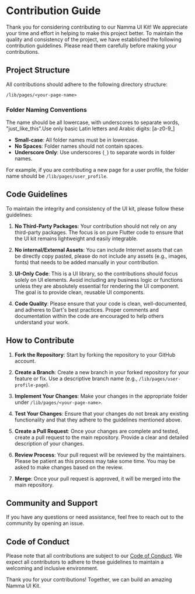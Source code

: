 # Contribution Guide

Thank you for considering contributing to our Namma UI Kit! We appreciate your time and effort in helping to make this project better. To maintain the quality and consistency of the project, we have established the following contribution guidelines. Please read them carefully before making your contributions.

## Project Structure

All contributions should adhere to the following directory structure:

```
/lib/pages/<your-page-name>
```

### Folder Naming Conventions
The name should be all lowercase, with underscores to separate words, "just_like_this".Use only basic Latin letters and Arabic digits: [a-z0-9_]

- **Small-case**: All folder names must be in lowercase.
- **No Spaces**: Folder names should not contain spaces.
- **Underscore Only**: Use underscores (`_`) to separate words in folder names.

For example, if you are contributing a new page for a user profile, the folder name should be `/lib/pages/user_profile`.

## Code Guidelines

To maintain the integrity and consistency of the UI kit, please follow these guidelines:

1. **No Third-Party Packages**: Your contribution should not rely on any third-party packages. The focus is on pure Flutter code to ensure that the UI kit remains lightweight and easily integrable.
   
2. **No internal/External Assets**: You can include Internet assets that can be directly copy pasted, please do not include any assets (e.g., images, fonts) that needs to be added manually in your contribution. 

3. **UI-Only Code**: This is a UI library, so the contributions should focus solely on UI elements. Avoid including any business logic or functions unless they are absolutely essential for rendering the UI component. The goal is to provide clean, reusable UI components.

4. **Code Quality**: Please ensure that your code is clean, well-documented, and adheres to Dart's best practices. Proper comments and documentation within the code are encouraged to help others understand your work.


## How to Contribute

1. **Fork the Repository**: Start by forking the repository to your GitHub account.

2. **Create a Branch**: Create a new branch in your forked repository for your feature or fix. Use a descriptive branch name (e.g., `/lib/pages/user-profile-page`).

3. **Implement Your Changes**: Make your changes in the appropriate folder under `/lib/pages/<your-page-name>`.

4. **Test Your Changes**: Ensure that your changes do not break any existing functionality and that they adhere to the guidelines mentioned above.

5. **Create a Pull Request**: Once your changes are complete and tested, create a pull request to the main repository. Provide a clear and detailed description of your changes.

6. **Review Process**: Your pull request will be reviewed by the maintainers. Please be patient as this process may take some time. You may be asked to make changes based on the review.

7. **Merge**: Once your pull request is approved, it will be merged into the main repository.

## Community and Support

If you have any questions or need assistance, feel free to reach out to the community by opening an issue.

## Code of Conduct

Please note that all contributions are subject to our [Code of Conduct](https://github.com/Namma-Flutter/namma_ui_kit/blob/master/CODE_OF_CONDUCT.md). We expect all contributors to adhere to these guidelines to maintain a welcoming and inclusive environment.

Thank you for your contributions! Together, we can build an amazing Namma UI Kit.
